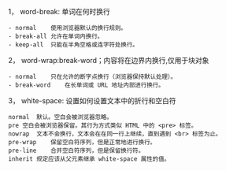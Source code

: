 1， word-break: 单词在何时换行

	- normal	使用浏览器默认的换行规则。
	- break-all	允许在单词内换行。
	- keep-all	只能在半角空格或连字符处换行。

2， word-wrap:break-word；内容将在边界内换行,仅用于块对象

	- normal	只在允许的断字点换行（浏览器保持默认处理）。
	- break-word	在长单词或 URL 地址内部进行换行。

3， white-space: 设置如何设置文本中的折行和空白符

	normal	默认。空白会被浏览器忽略。
	pre	空白会被浏览器保留。其行为方式类似 HTML 中的 <pre> 标签。
	nowrap	文本不会换行，文本会在在同一行上继续，直到遇到 <br> 标签为止。
	pre-wrap	保留空白符序列，但是正常地进行换行。
	pre-line	合并空白符序列，但是保留换行符。
	inherit	规定应该从父元素继承 white-space 属性的值。

